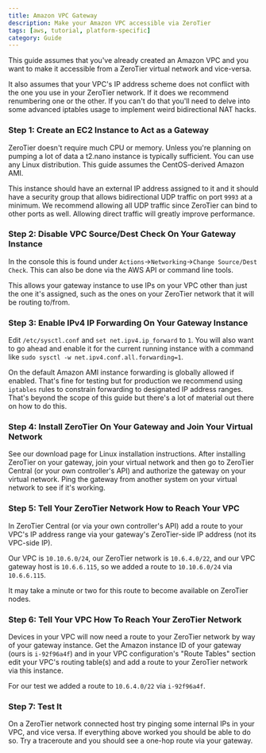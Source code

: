 ```yaml
---
title: Amazon VPC Gateway
description: Make your Amazon VPC accessible via ZeroTier
tags: [aws, tutorial, platform-specific]
category: Guide
---
```


This guide assumes that you've already created an Amazon VPC and you want to make it accessible from a ZeroTier virtual network and vice-versa.

It also assumes that your VPC's IP address scheme does not conflict with the one you use in your ZeroTier network. If it does we recommend renumbering one or the other. If you can't do that you'll need to delve into some advanced iptables usage to implement weird bidirectional NAT hacks.

### Step 1: Create an EC2 Instance to Act as a Gateway

ZeroTier doesn't require much CPU or memory. Unless you're planning on pumping a lot of data a t2.nano instance is typically sufficient. You can use any Linux distribution. This guide assumes the CentOS-derived Amazon AMI.

This instance should have an external IP address assigned to it and it should have a security group that allows bidirectional UDP traffic on port `9993` at a minimum. We recommend allowing all UDP traffic since ZeroTier can bind to other ports as well. Allowing direct traffic will greatly improve performance.

### Step 2: Disable VPC Source/Dest Check On Your Gateway Instance

In the console this is found under `Actions`->`Networking`->`Change Source/Dest Check`. This can also be done via the AWS API or command line tools.

This allows your gateway instance to use IPs on your VPC other than just the one it's assigned, such as the ones on your ZeroTier network that it will be routing to/from.

### Step 3: Enable IPv4 IP Forwarding On Your Gateway Instance

Edit `/etc/sysctl.conf` and `set net.ipv4.ip_forward` to `1`. You will also want to go ahead and enable it for the current running instance with a command like `sudo sysctl -w net.ipv4.conf.all.forwarding=1`.

On the default Amazon AMI instance forwarding is globally allowed if enabled. That's fine for testing but for production we recommend using `iptables` rules to constrain forwarding to designated IP address ranges. That's beyond the scope of this guide but there's a lot of material out there on how to do this.

### Step 4: Install ZeroTier On Your Gateway and Join Your Virtual Network

See our download page for Linux installation instructions. After installing ZeroTier on your gateway, join your virtual network and then go to ZeroTier Central (or your own controller's API) and authorize the gateway on your virtual network. Ping the gateway from another system on your virtual network to see if it's working.

### Step 5: Tell Your ZeroTier Network How to Reach Your VPC

In ZeroTier Central (or via your own controller's API) add a route to your VPC's IP address range via your gateway's ZeroTier-side IP address (not its VPC-side IP).

Our VPC is `10.10.6.0/24`, our ZeroTier network is `10.6.4.0/22`, and our VPC gateway host is `10.6.6.115`, so we added a route to `10.10.6.0/24` via `10.6.6.115`.

It may take a minute or two for this route to become available on ZeroTier nodes.

### Step 6: Tell Your VPC How To Reach Your ZeroTier Network

Devices in your VPC will now need a route to your ZeroTier network by way of your gateway instance. Get the Amazon instance ID of your gateway (ours is `i-92f96a4f`) and in your VPC configuration's "Route Tables" section edit your VPC's routing table(s) and add a route to your ZeroTier network via this instance.

For our test we added a route to `10.6.4.0/22` via `i-92f96a4f`.

### Step 7: Test It

On a ZeroTier network connected host try pinging some internal IPs in your VPC, and vice versa. If everything above worked you should be able to do so. Try a traceroute and you should see a one-hop route via your gateway.
